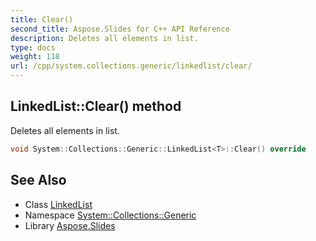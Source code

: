 ```yaml
---
title: Clear()
second_title: Aspose.Slides for C++ API Reference
description: Deletes all elements in list.
type: docs
weight: 118
url: /cpp/system.collections.generic/linkedlist/clear/
---
```

## LinkedList::Clear() method


Deletes all elements in list.

```cpp
void System::Collections::Generic::LinkedList<T>::Clear() override
```

## See Also

* Class [LinkedList](./)
* Namespace [System::Collections::Generic](../)
* Library [Aspose.Slides](../../)